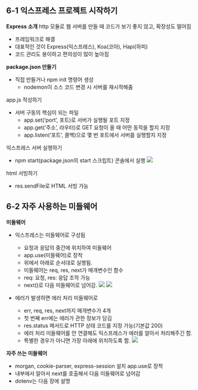 ## 6-1 익스프레스 프로젝트 시작하기

**Express 소개**
http 모듈로 웹 서버를 만들 때 코드가 보기 좋지 않고, 확장성도 떨어짐

- 프레임워크로 해결
- 대표적인 것이 Express(익스프레스), Koa(코아), Hapi(하피)
- 코드 관리도 용이하고 편의성이 많이 높아짐

**package.json 만들기**

- 직접 만들거나 npm init 명령어 생성
  - nodemon이 소스 코드 변경 시 서버를 재시작해줌

app.js 작성하기

- 서버 구동의 핵심이 되는 파일
  - app.set(‘port’, 포트)로 서버가 실행될 포트 지정
  - app.get(‘주소’, 라우터)로 GET 요청이 올 때 어떤 동작을 할지 지정
  - app.listen(‘포트’, 콜백)으로 몇 번 포트에서 서버를 실행할지 지정

익스프레스 서버 실행하기

- npm start(package.json의 start 스크립트) 콘솔에서 실행
  ![](https://velog.velcdn.com/images/tracygkwlals/post/b3355714-d3ab-49a6-b8b0-0e93a1df2004/image.png)

html 서빙하기

- res.sendFile로 HTML 서빙 가능

## 6-2 자주 사용하는 미들웨어

**미들웨어**

- 익스프레스는 미들웨어로 구성됨

  - 요청과 응답의 중간에 위치하여 미들웨어
  - app.use(미들웨어)로 장착
  - 위에서 아래로 순서대로 실행됨.
  - 미들웨어는 req, res, next가 매개변수인 함수
  - req: 요청, res: 응답 조작 가능
  - next()로 다음 미들웨어로 넘어감.
    ![](https://velog.velcdn.com/images/tracygkwlals/post/4c64ceac-d4a9-4cd7-b843-3d6d5c1c4386/image.png)
    ![](https://velog.velcdn.com/images/tracygkwlals/post/086a488f-9942-48fa-902f-4c69416bb31c/image.png)

- 에러가 발생하면 에러 처리 미들웨어로
  - err, req, res, next까지 매개변수가 4개
  - 첫 번째 err에는 에러가 관한 정보가 담김
  - res.status 메서드로 HTTP 상태 코드를 지정 가능(기본값 200)
  - 에러 처리 미들웨어를 안 연결해도 익스프레스가 에러를 알아서 처리해주긴 함.
  - 특별한 경우가 아니면 가장 아래에 위치하도록 함.
    ![](https://velog.velcdn.com/images/tracygkwlals/post/74c9ee99-8463-4b14-8894-f2cdfe3e934c/image.png)

**자주 쓰는 미들웨어**

- morgan, cookie-parser, express-session 설치
  app.use로 장착
- 내부에서 알아서 next를 호출해서 다음 미들웨어로 넘어감
- dotenv는 다음 장에 설명
